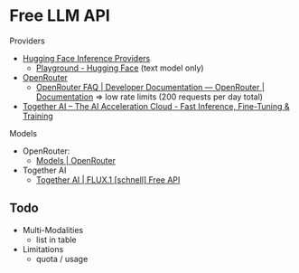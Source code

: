 # Free LLM API

Providers

- [Hugging Face Inference Providers](https://huggingface.co/docs/inference-providers/index)
  - [Playground - Hugging Face](https://huggingface.co/playground) (text model only)
- [OpenRouter](https://openrouter.ai/)
  - [OpenRouter FAQ | Developer Documentation — OpenRouter | Documentation](https://openrouter.ai/docs/faq#what-free-tier-options-exist) => low rate limits (200 requests per day total)
- [Together AI – The AI Acceleration Cloud - Fast Inference, Fine-Tuning & Training](https://www.together.ai/)

Models

- OpenRouter:
  - [Models | OpenRouter](https://openrouter.ai/models?max_price=0)
- Together AI
  - [Together AI | FLUX.1 [schnell] Free API](https://www.together.ai/models/flux-1-schnell)

## Todo

- Multi-Modalities
  - list in table
- Limitations
  - quota / usage
